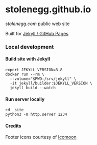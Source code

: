 # stolenegg.github.io

*stolenegg.com* public web site

Built for [Jekyll / GitHub Pages](https://help.github.com/en/github/working-with-github-pages/about-github-pages-and-jekyll)

### Local development

#### Build site with Jekyll
```
export JEKYLL_VERSION=3.8
docker run --rm \
  --volume="$PWD:/srv/jekyll" \
  -it jekyll/builder:$JEKYLL_VERSION \
  jekyll build --watch
```

#### Run server locally
```
cd _site
python3 -m http.server 1234
```

#### Credits

Footer icons courtesy of [Icomoon](https://icomoon.io/)

